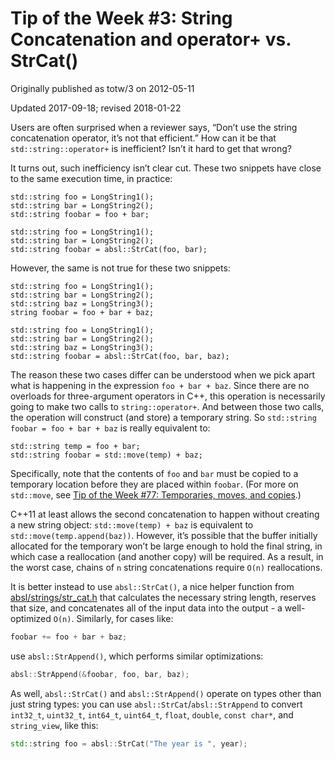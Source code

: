 # Tip of the Week #3: String Concatenation and operator+ vs. StrCat()

Originally published as totw/3 on 2012-05-11

Updated 2017-09-18; revised 2018-01-22

Users are often surprised when a reviewer says, “Don’t use the string concatenation operator, it’s not that efficient.” How can it be that `std::string::operator+` is inefficient? Isn’t it hard to get that wrong?

It turns out, such inefficiency isn’t clear cut. These two snippets have close to the same execution time, in practice:

```
std::string foo = LongString1();
std::string bar = LongString2();
std::string foobar = foo + bar;

std::string foo = LongString1();
std::string bar = LongString2();
std::string foobar = absl::StrCat(foo, bar);
```

However, the same is not true for these two snippets:

```
std::string foo = LongString1();
std::string bar = LongString2();
std::string baz = LongString3();
string foobar = foo + bar + baz;

std::string foo = LongString1();
std::string bar = LongString2();
std::string baz = LongString3();
std::string foobar = absl::StrCat(foo, bar, baz);
```

The reason these two cases differ can be understood when we pick apart what is happening in the expression `foo + bar + baz`. Since there are no overloads for three-argument operators in C++, this operation is necessarily going to make two calls to `string::operator+`. And between those two calls, the operation will construct (and store) a temporary string. So `std::string foobar = foo + bar + baz` is really equivalent to:

```
std::string temp = foo + bar;
std::string foobar = std::move(temp) + baz;
```

Specifically, note that the contents of `foo` and `bar` must be copied to a temporary location before they are placed within `foobar`. (For more on `std::move`, see [Tip of the Week #77: Temporaries, moves, and copies](https://abseil.io/tips/77).)

C++11 at least allows the second concatenation to happen without creating a new string object: `std::move(temp) + baz` is equivalent to `std::move(temp.append(baz))`. However, it’s possible that the buffer initially allocated for the temporary won’t be large enough to hold the final string, in which case a reallocation (and another copy) will be required. As a result, in the worst case, chains of `n` string concatenations require `O(n)` reallocations.

It is better instead to use `absl::StrCat()`, a nice helper function from [absl/strings/str_cat.h](https://github.com/abseil/abseil-cpp/blob/master/absl/strings/str_cat.h) that calculates the necessary string length, reserves that size, and concatenates all of the input data into the output - a well-optimized `O(n)`. Similarly, for cases like:

```c++
foobar += foo + bar + baz;
```

use `absl::StrAppend()`, which performs similar optimizations:

```c++
absl::StrAppend(&foobar, foo, bar, baz);
```

As well, `absl::StrCat()` and `absl::StrAppend()` operate on types other than just string types: you can use `absl::StrCat`/`absl::StrAppend` to convert `int32_t`, `uint32_t`, `int64_t`, `uint64_t`, `float`, `double`, `const char*`, and `string_view`, like this:

```c++
std::string foo = absl::StrCat("The year is ", year);
```